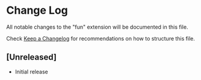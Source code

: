 # Change Log

All notable changes to the "fun" extension will be documented in this file.

Check [Keep a Changelog](http://keepachangelog.com/) for recommendations on how to structure this file.

## [Unreleased]

- Initial release
